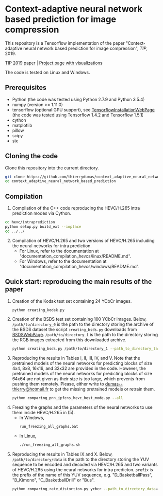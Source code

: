 # Context-adaptive neural network based prediction for image compression

This repository is a Tensorflow implementation of the paper "Context-adaptive neural network based prediction for image compression", *TIP*, 2019.

[TIP 2019 paper](https://arxiv.org/pdf/1807.06244.pdf) | [Project page with visualizations](https://www.irisa.fr/temics/demos/prediction_neural_network/PredictionNeuralNetwork.htm)

The code is tested on Linux and Windows.

## Prerequisites
  * Python (the code was tested using Python 2.7.9 and Python 3.5.4)
  * numpy (version >= 1.11.0)
  * tensorflow (optional GPU support), see [TensorflowInstallationWebPage](https://www.tensorflow.org/install/) (the code was tested using Tensorflow 1.4.2 and Tensorflow 1.5.1)
  * cython
  * matplotlib
  * pillow
  * scipy
  * six

## Cloning the code
Clone this repository into the current directory.
```sh
git clone https://github.com/thierrydumas/context_adaptive_neural_network_based_prediction.git
cd context_adaptive_neural_network_based_prediction
```

## Compilation
1. Compilation of the C++ code reproducing the HEVC/H.265 intra prediction modes via Cython.
```sh
cd hevc/intraprediction
python setup.py build_ext --inplace
cd ../../
```
2. Compilation of HEVC/H.265 and two versions of HEVC/H.265 including the neural networks for intra prediction.
    * For Linux, refer to the documentation at "documentation_compilation_hevcs/linux/README.md".
    * For Windows, refer to the documentation at "documentation_compilation_hevcs/windows/README.md".
 
## Quick start: reproducing the main results of the paper
1. Creation of the Kodak test set containing 24 YCbCr images.
   ```sh
   python creating_kodak.py
   ```
2. Creation of the BSDS test set containing 100 YCbCr images. Below, `/path/to/directory_0`
   is the path to the directory storing the archive of the BSDS dataset the script `creating_bsds.py`
   downloads from [BSDSWebPage](https://www2.eecs.berkeley.edu/Research/Projects/CS/vision/bsds/).
   `/path/to/directory_1` is the path to the directory storing the RGB images extracted from
   this downloaded archive.
   ```sh
   python creating_bsds.py /path/to/directory_1 --path_to_directory_tar=/path/to/directory_0
   ```
3. Reproducing the results in Tables I, II, III, IV, and V. Note that the pretrained models of the
   neural networks for predicting blocks of size 4x4, 8x8, 16x16, and 32x32 are provided in the
   code. However, the pretrained models of the neural networks for predicting blocks of size 64x64
   are not given as their size is too large, which prevents from pushing them remotely. Please, either
   write to dumas--thierry@hotmail.fr to get the missing pretrained models or retrain them.
   ```sh
   python comparing_pnn_ipfcns_hevc_best_mode.py --all
   ```
4. Freezing the graphs and the parameters of the neural networks to use them inside HEVC/H.265 in (5).
   * In Windows,
     ```sh
	 run_freezing_all_graphs.bat
	 ```
   * In Linux,
     ```sh
	 ./run_freezing_all_graphs.sh
	 ```
5. Reproducing the results in Tables IX and X. Below, `/path/to/directory/data` is the path
   to the directory storing the YUV sequence to be encoded and decoded via  HEVC/H.265 and two
   variants of HEVC/H.265 using the neural networks for intra predicton. `prefix` is the prefix of
   the name of this YUV sequence, e.g. "D_BasketballPass", "B_Kimono", "C_BasketballDrill" or "Bus".
   ```sh
   python comparing_rate_distortion.py ycbcr --path_to_directory_data=/path/to/directory/data --prefix_filename=prefix
   ```



